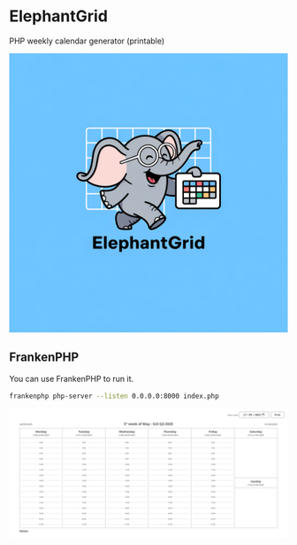 # ElephantGrid
PHP weekly calendar generator (printable)

![ElephantGrid](public/assets/images/background.png "Title")

## FrankenPHP
You can use FrankenPHP to run it.

```bash
frankenphp php-server --listen 0.0.0.0:8000 index.php
```

![screenshot](public/assets/images/screenshot.png)

